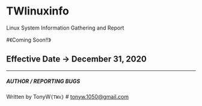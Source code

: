 # TWlinuxinfo
Linux System Information Gathering and Report

#《Coming Soon!!》

## Effective Date -> December 31, 2020

-----------------------------------------
##### AUTHOR / REPORTING BUGS
Written by TonyW`{TWx}` # tonyw.1050@gmail.com
